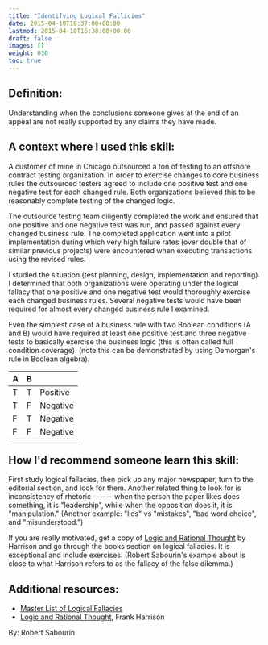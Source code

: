 ```yaml
---
title: "Identifying Logical Fallicies"
date: 2015-04-10T16:37:00+00:00
lastmod: 2015-04-10T16:38:00+00:00
draft: false
images: []
weight: 030
toc: true
---
```


## Definition:

Understanding when the conclusions someone gives at the end of an appeal are not really supported by any claims they have made.

## A context where I used this skill:

A customer of mine in Chicago outsourced a ton of testing to an offshore contract testing organization.
In order to exercise changes to core business rules the outsourced testers agreed to include one positive test and one negative test for each changed rule.
Both organizations believed this to be reasonably complete testing of the changed logic.

The outsource testing team diligently completed the work and ensured that one positive and one negative test was run, and passed against every changed business rule.
The completed application went into a pilot implementation during which very high failure rates (over double that of similar previous projects) were encountered when executing transactions using the revised rules.

I studied the situation (test planning, design, implementation and reporting).
I determined that both organizations were operating under the logical fallacy that one positive and one negative test would thoroughly exercise each changed business rules.
Several negative tests would have been required for almost every changed business rule I examined.

Even the simplest case of a business rule with two Boolean conditions (A and B) would have required at least one positive test and three negative tests to basically exercise the business logic (this is often called full condition coverage).
(note this can be demonstrated by using Demorgan's rule in Boolean algebra).

| A | B |          |
|---|---|----------|
| T | T | Positive |
| T | F | Negative |
| F | T | Negative |
| F | F | Negative |

## How I'd recommend someone learn this skill:

First study logical fallacies, then pick up any major newspaper, turn to the editorial section, and look for them.
Another related thing to look for is inconsistency of rhetoric ------ when the person the paper likes does something, it is "leadership", while when the opposition does it, it is "manipulation."
(Another example: "lies" vs "mistakes", "bad word choice", and "misunderstood.")

If you are really motivated, get a copy of [Logic and Rational Thought](http://www.amazon.com/Logic-Rational-Thought-Frank-Harrison/dp/0314668144) by Harrison and go through the books section on logical fallacies.
It is exceptional and include exercises.
(Robert Sabourin's example about is close to what Harrison refers to as the fallacy of the false dilemma.)

## Additional resources:

* [Master List of Logical Fallacies](http://utminers.utep.edu/omwilliamson/ENGL1311/fallacies.htm)
* [Logic and Rational Thought](http://www.amazon.com/Logic-Rational-Thought-Frank-Harrison/dp/0314668144), Frank Harrison


By: Robert Sabourin

